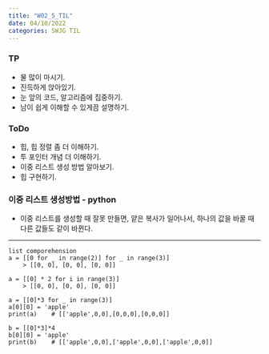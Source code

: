 ```yaml
---
title: "W02_5_TIL"
date: 04/10/2022
categories: SWJG TIL
---
```


### TP
- 물 많이 마시기.
- 진득하게 앉아있기.
- 눈 앞의 코드, 알고리즘에 집중하기.
- 남이 쉽게 이해할 수 있게끔 설명하기.

### ToDo
- 힙, 힙 정렬 좀 더 이해하기.
- 투 포인터 개념 더 이해하기.
- 이중 리스트 생성 방법 알아보기.
- 힙 구현하기.

### 이중 리스트 생성방법 - python

- 이중 리스트를 생성할 때 잘못 만들면, 얕은 복사가 일어나서, 하나의 값을 바꿀 때 다른 값들도 같이 바뀐다.
<hr/>

    list comporehension
    a = [[0 for _ in range(2)] for _ in range(3)]
        > [[0, 0], [0, 0], [0, 0]]

    a = [[0] * 2 for i in range(3)]
        > [[0, 0], [0, 0], [0, 0]]

    a = [[0]*3 for _ in range(3)]
    a[0][0] = 'apple'
    print(a)    # [['apple',0,0],[0,0,0],[0,0,0]]

    b = [[0]*3]*4
    b[0][0] = 'apple'
    print(b)    # [['apple',0,0],['apple',0,0],['apple',0,0]]
